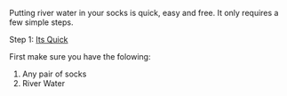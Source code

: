 Putting river water in your socks is quick, easy and free. It only requires a few simple steps.

Step 1: [Its Quick](https://github.com/Zero-Smith/Repo-1/blob/main/Step2.md)

First make sure you have the folowing:
1. Any pair of socks
2. River Water
